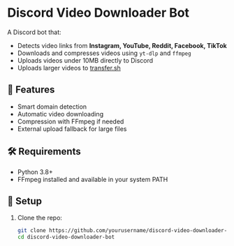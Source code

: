 # Discord Video Downloader Bot

A Discord bot that:
- Detects video links from **Instagram, YouTube, Reddit, Facebook, TikTok**
- Downloads and compresses videos using `yt-dlp` and `ffmpeg`
- Uploads videos under 10MB directly to Discord
- Uploads larger videos to [transfer.sh](https://transfer.sh)

## 🚀 Features

- Smart domain detection
- Automatic video downloading
- Compression with FFmpeg if needed
- External upload fallback for large files

## 🛠️ Requirements

- Python 3.8+
- FFmpeg installed and available in your system PATH

## 🔧 Setup

1. Clone the repo:

   ```bash
   git clone https://github.com/yourusername/discord-video-downloader-bot.git
   cd discord-video-downloader-bot
